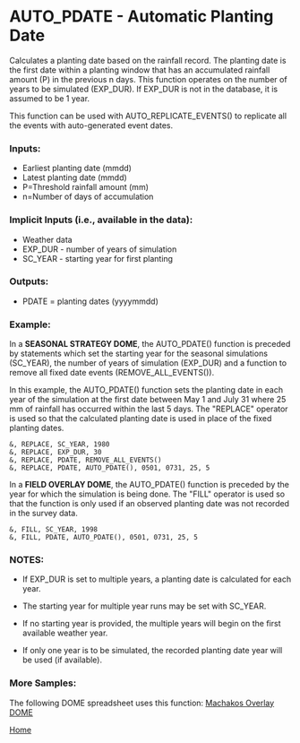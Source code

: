 # AUTO_PDATE - Automatic Planting Date

Calculates a planting date based on the rainfall record. The planting date is the first date within a planting window that has an accumulated rainfall amount (P) in the previous n days.  This function operates on the number of years to be simulated (EXP_DUR). If EXP_DUR is not in the database, it is assumed to be 1 year.

This function can be used with AUTO_REPLICATE_EVENTS() to replicate all the events with auto-generated event dates.

### Inputs:
* Earliest planting date (mmdd)
* Latest planting date (mmdd)
* P=Threshold rainfall amount (mm)
* n=Number of days of accumulation
 
### Implicit Inputs (i.e., available in the data):
* Weather data
* EXP_DUR - number of years of simulation
* SC_YEAR - starting year for first planting
 
### Outputs:
* PDATE = planting dates (yyyymmdd)
 
### Example:
In a **SEASONAL STRATEGY DOME**, the AUTO_PDATE() function is preceded by statements which set the starting year for the seasonal simulations (SC_YEAR), the number of years of simulation (EXP_DUR) and a function to remove all fixed date events (REMOVE_ALL_EVENTS()). 

In this example, the AUTO_PDATE() function sets the planting date in each year of the simulation at the first date between May 1 and July 31 where 25 mm of rainfall has occurred within the last 5 days. The "REPLACE" operator is used so that the calculated planting date is used in place of the fixed planting dates.

```
&, REPLACE, SC_YEAR, 1980
&, REPLACE, EXP_DUR, 30
&, REPLACE, PDATE, REMOVE_ALL_EVENTS()
&, REPLACE, PDATE, AUTO_PDATE(), 0501, 0731, 25, 5
```

In a **FIELD OVERLAY DOME**, the AUTO_PDATE() function is preceded by the year for which the simulation is being done. The "FILL" operator is used so that the function is only used if an observed planting date was not recorded in the survey data.

```
&, FILL, SC_YEAR, 1998
&, FILL, PDATE, AUTO_PDATE(), 0501, 0731, 25, 5
```

### NOTES:
* If EXP_DUR is set to multiple years, a planting date is calculated for each year.

* The starting year for multiple year runs may be set with SC_YEAR.

* If no starting year is provided, the multiple years will begin on the first available weather year.

* If only one year is to be simulated, the recorded planting date year will be used (if available).

### More Samples:
The following DOME spreadsheet uses this function:
[Machakos Overlay DOME](https://github.com/agmip/json-translation-samples/blob/master/Maize_Machakos/raw/Field_Overlay-Machakos-MAZ.xlsx?raw=true)


[Home](index.md)